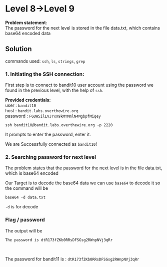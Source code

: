 # Level 8->Level 9
**Problem statement**:
<br>
The password for the next level is stored in the file data.txt, which contains base64 encoded data
<br>

## Solution
commands used: 
`ssh`, `ls`, `strings`, `grep`<br>

### 1. Initiating the SSH connection:
First step is to connect to bandit10 user account using the password we found in the previous level, with the help of `ssh`.
<br>

**Provided credentials:** <br>
user : `bandit10` <br>
host : `bandit.labs.overthewire.org`<br>
password : `FGUW5ilLVJrxX9kMYMmlN4MgbpfMiqey`

`ssh bandit10@bandit.labs.overthewire.org -p 2220`
<br>

It prompts to enter the password, enter it.<br>

We are Successfully connected as `bandit10`!


### 2. Searching password for next level
The problem states that the password for the next level is in the file data.txt, which is base64 encoded
<br>

Our Target is to decode the base64 data
we can use `base64` to decode it
so the command will be 
```
base64 -d data.txt
```
`-d` is for decode
### Flag / password
The output will be

```
The password is dtR173fZKb0RRsDFSGsg2RWnpNVj3qRr
``` 
<br>

The password for bandit11 is : `dtR173fZKb0RRsDFSGsg2RWnpNVj3qRr`